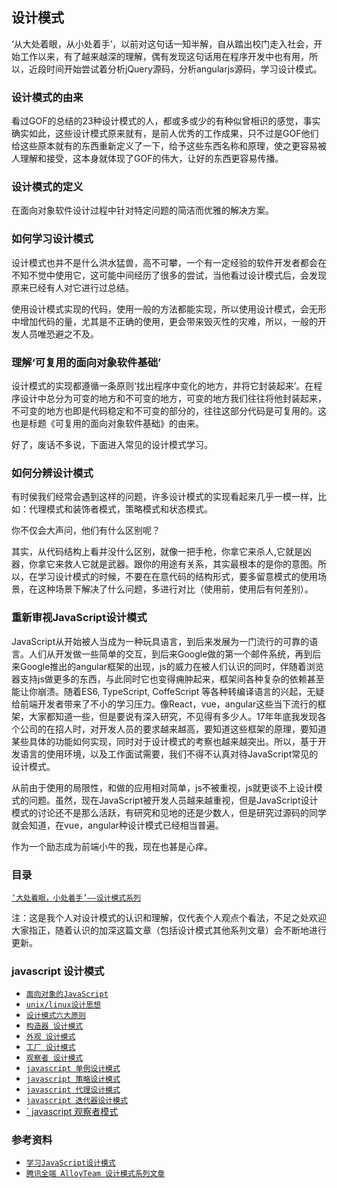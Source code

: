 ## 设计模式

‘从大处着眼，从小处着手’，以前对这句话一知半解，自从踏出校门走入社会，开始工作以来，有了越来越深的理解，偶有发现这句话用在程序开发中也有用，所以，近段时间开始尝试着分析jQuery源码，分析angularjs源码，学习设计模式。

### 设计模式的由来

看过GOF的总结的23种设计模式的人，都或多或少的有种似曾相识的感觉，事实确实如此，这些设计模式原来就有，是前人优秀的工作成果，只不过是GOF他们给这些原本就有的东西重新定义了一下，给予这些东西名称和原理，使之更容易被人理解和接受，这本身就体现了GOF的伟大，让好的东西更容易传播。

### 设计模式的定义

在面向对象软件设计过程中针对特定问题的简洁而优雅的解决方案。

### 如何学习设计模式

设计模式也并不是什么洪水猛兽，高不可攀，一个有一定经验的软件开发者都会在不知不觉中使用它，这可能中间经历了很多的尝试，当他看过设计模式后，会发现原来已经有人对它进行过总结。

使用设计模式实现的代码，使用一般的方法都能实现，所以使用设计模式，会无形中增加代码的量，尤其是不正确的使用，更会带来毁灭性的灾难，所以，一般的开发人员唯恐避之不及。

### 理解‘可复用的面向对象软件基础’

设计模式的实现都遵循一条原则‘找出程序中变化的地方，并将它封装起来’。在程序设计中总分为可变的地方和不可变的地方，可变的地方我们往往将他封装起来，不可变的地方也即是代码稳定和不可变的部分的，往往这部分代码是可复用的。这也是标题《可复用的面向对象软件基础》的由来。

好了，废话不多说，下面进入常见的设计模式学习。

### 如何分辨设计模式

有时侯我们经常会遇到这样的问题，许多设计模式的实现看起来几乎一模一样，比如：代理模式和装饰者模式，策略模式和状态模式。

你不仅会大声问，他们有什么区别呢？

其实，从代码结构上看并没什么区别，就像一把手枪，你拿它来杀人,它就是凶器，你拿它来救人它就是武器。跟你的用途有关系，其实最根本的是你的意图。所以，在学习设计模式的时候，不要在在意代码的结构形式，要多留意模式的使用场景，在这种场景下解决了什么问题，多进行对比（使用前，使用后有何差别）。

### 重新审视JavaScript设计模式

JavaScript从开始被人当成为一种玩具语言，到后来发展为一门流行的可靠的语言。人们从开发做一些简单的交互，到后来Google做的第一个邮件系统，再到后来Google推出的angular框架的出现，js的威力在被人们认识的同时，伴随着浏览器支持js做更多的东西，与此同时它也变得痈肿起来，框架间各种复杂的依赖甚至能让你崩溃。随着ES6, TypeScript, CoffeScript 等各种转编译语言的兴起，无疑给前端开发者带来了不小的学习压力。像React，vue，angular这些当下流行的框架，大家都知道一些，但是要说有深入研究，不见得有多少人。17年年底我发现各个公司的在招人时，对开发人员的要求越来越高，要知道这些框架的原理，要知道某些具体的功能如何实现，同时对于设计模式的考察也越来越突出。所以，基于开发语言的使用环境，以及工作面试需要，我们不得不认真对待JavaScript常见的设计模式。

从前由于使用的局限性，和做的应用相对简单，js不被重视，js就更谈不上设计模式的问题。虽然，现在JavaScript被开发人员越来越重视，但是JavaScript设计模式的讨论还不是那么活跃，有研究和见地的还是少数人，但是研究过源码的同学就会知道，在vue，angular种设计模式已经相当普遍。

作为一个励志成为前端小牛的我，现在也甚是心痒。

### 目录

[` ‘大处着眼，小处着手’——设计模式系列 `](https://github.com/lvzhenbang/article/blob/master/design-pattern/introduce.md)

注：这是我个人对设计模式的认识和理解，仅代表个人观点个看法，不足之处欢迎大家指正，随着认识的加深这篇文章（包括设计模式其他系列文章）会不断地进行更新。

### javascript 设计模式

* [` 面向对象的JavaScript `](https://github.com/lvzhenbang/article/blob/master/design-pattern/oop-js.md)
* [` unix/linux设计思想 `](https://github.com/lvzhenbang/article/blob/master/design-pattern/unix.linux.md)
* [` 设计模式六大原则 `](https://github.com/lvzhenbang/article/blob/master/design-pattern/design.principle.md)
* [` 构造器 设计模式 `](https://github.com/lvzhenbang/article/blob/master/design-pattern/constructor.md)
* [` 外观 设计模式 `](https://github.com/lvzhenbang/article/blob/master/design-pattern/facade.md)
* [` 工厂 设计模式 `](https://github.com/lvzhenbang/article/blob/master/design-pattern/factory.md)
* [` 观察者 设计模式 `](https://github.com/lvzhenbang/article/blob/master/design-pattern/observer.md)
* [` javascript 单例设计模式 `](https://github.com/lvzhenbang/article/blob/master/design-pattern/js-singleton.md)
* [` javascript 策略设计模式 `](https://github.com/lvzhenbang/article/blob/master/design-pattern/strategy.md)
* [` javascript 代理设计模式 `](https://github.com/lvzhenbang/article/blob/master/design-pattern/proxy-pattern.md)
* [` javascript 迭代器设计模式 `](https://github.com/lvzhenbang/article/blob/master/design-pattern/iterator.md)
* [` javascript 观察者模式](https://github.com/lvzhenbang/article/blob/master/design-pattern/js-observer.md)

### 参考资料

* [` 学习JavaScript设计模式 `](https://addyosmani.com/resources/essentialjsdesignpatterns/book/)
* [` 腾讯全端 AlloyTeam 设计模式系列文章 `](http://www.alloyteam.com/2012/10/common-javascript-design-patterns/)
